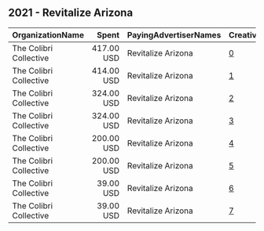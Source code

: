 ## 2021 - Revitalize Arizona 
|OrganizationName|Spent|PayingAdvertiserNames|CreativeUrls|Impressions|Genders|AgeBrackets|CountryCodes|BillingAddresses|CandidateBallotInformation|
|:---|---:|:---|:---|---:|:---|:---|:---|:---|:---|
|The Colibri Collective|417.00 USD|Revitalize Arizona|[0](https://www.snap.com/political-ads/asset/4ed6405c8cbaf42e6c9a2706e005621deca0ab4dd5d8f4343ca78e28c48c0c12?mediaType=mp4)|58,788||25-49|united states|"1425 N 1st St #100,Phoenix,85004,US"|Yassamin Ansari|
|The Colibri Collective|414.00 USD|Revitalize Arizona|[1](https://www.snap.com/political-ads/asset/4ed6405c8cbaf42e6c9a2706e005621deca0ab4dd5d8f4343ca78e28c48c0c12?mediaType=mp4)|85,489||18-32|united states|"1425 N 1st St #100,Phoenix,85004,US"|Yassamin Ansari|
|The Colibri Collective|324.00 USD|Revitalize Arizona|[2](https://www.snap.com/political-ads/asset/ce6f90a795762377aa32eeb3fb0e74ce778eec5953f3303ac4114b004919b784?mediaType=mp4)|51,620||25-49|united states|"1425 N 1st St #100,Phoenix,85004,US"|Yassamin Ansari|
|The Colibri Collective|324.00 USD|Revitalize Arizona|[3](https://www.snap.com/political-ads/asset/ce6f90a795762377aa32eeb3fb0e74ce778eec5953f3303ac4114b004919b784?mediaType=mp4)|70,864||18-32|united states|"1425 N 1st St #100,Phoenix,85004,US"|Yassamin Ansari|
|The Colibri Collective|200.00 USD|Revitalize Arizona|[4](https://www.snap.com/political-ads/asset/4006aed41bb62b917a5fecbf5d061bff508dbd64825c3a26e3c9bd27161bf6e3?mediaType=mp4)|30,759||25-49|united states|"1425 N 1st St #100,Phoenix,85004,US"|Yassamin Ansari|
|The Colibri Collective|200.00 USD|Revitalize Arizona|[5](https://www.snap.com/political-ads/asset/4006aed41bb62b917a5fecbf5d061bff508dbd64825c3a26e3c9bd27161bf6e3?mediaType=mp4)|40,813||18-32|united states|"1425 N 1st St #100,Phoenix,85004,US"|Yassamin Ansari|
|The Colibri Collective|39.00 USD|Revitalize Arizona|[6](https://www.snap.com/political-ads/asset/2d9a400ac70933681b6375084a5a91ecf8fc94bd11f9fb19b6ac8c1eb242e463?mediaType=mp4)|7,634||18-32|united states|"1425 N 1st St #100,Phoenix,85004,US"|Yassamin Ansari|
|The Colibri Collective|39.00 USD|Revitalize Arizona|[7](https://www.snap.com/political-ads/asset/2d9a400ac70933681b6375084a5a91ecf8fc94bd11f9fb19b6ac8c1eb242e463?mediaType=mp4)|5,955||25-49|united states|"1425 N 1st St #100,Phoenix,85004,US"|Yassamin Ansari|
